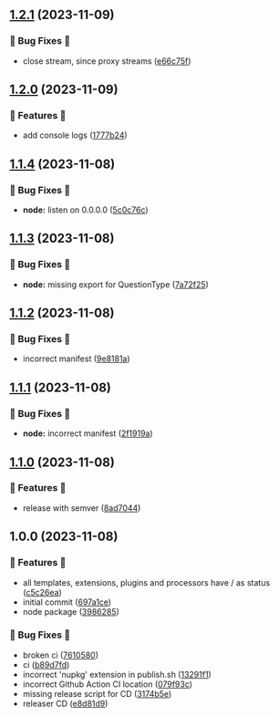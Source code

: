## [1.2.1](https://github.com/AtomiCloud/sulfone.helium/compare/v1.2.0...v1.2.1) (2023-11-09)


### 🐛 Bug Fixes 🐛

* close stream, since proxy streams ([e66c75f](https://github.com/AtomiCloud/sulfone.helium/commit/e66c75f29cd013d9d2fd4a5ebf62f20525b82cfa))

## [1.2.0](https://github.com/AtomiCloud/sulfone.helium/compare/v1.1.4...v1.2.0) (2023-11-09)


### 🚀 Features 🚀

* add console logs ([1777b24](https://github.com/AtomiCloud/sulfone.helium/commit/1777b24b5da018ed6212eb3b659c24c3bdd9bce0))

## [1.1.4](https://github.com/AtomiCloud/sulfone.helium/compare/v1.1.3...v1.1.4) (2023-11-08)


### 🐛 Bug Fixes 🐛

* **node:** listen on 0.0.0.0 ([5c0c76c](https://github.com/AtomiCloud/sulfone.helium/commit/5c0c76c00ac4df780f9288aaca436aff75b293e0))

## [1.1.3](https://github.com/AtomiCloud/sulfone.helium/compare/v1.1.2...v1.1.3) (2023-11-08)


### 🐛 Bug Fixes 🐛

* **node:** missing export for QuestionType ([7a72f25](https://github.com/AtomiCloud/sulfone.helium/commit/7a72f25453d2217fa0b7e7e716240b73e83a8568))

## [1.1.2](https://github.com/AtomiCloud/sulfone.helium/compare/v1.1.1...v1.1.2) (2023-11-08)


### 🐛 Bug Fixes 🐛

* incorrect manifest ([9e8181a](https://github.com/AtomiCloud/sulfone.helium/commit/9e8181a288944cf3ed7ef18e257c5d57646fbf98))

## [1.1.1](https://github.com/AtomiCloud/sulfone.helium/compare/v1.1.0...v1.1.1) (2023-11-08)


### 🐛 Bug Fixes 🐛

* **node:** incorrect manifest ([2f1919a](https://github.com/AtomiCloud/sulfone.helium/commit/2f1919ab1a475e7377b8a2fa11ef9cae64b5426d))

## [1.1.0](https://github.com/AtomiCloud/sulfone.helium/compare/v1.0.0...v1.1.0) (2023-11-08)


### 🚀 Features 🚀

* release with semver ([8ad7044](https://github.com/AtomiCloud/sulfone.helium/commit/8ad704459325cd7eddda6dea4a64656e9c3d2a5d))

## 1.0.0 (2023-11-08)


### 🚀 Features 🚀

* all templates, extensions, plugins and processors have / as status ([c5c26ea](https://github.com/AtomiCloud/sulfone.helium/commit/c5c26eaa4ab8b333ee335f2f1cee6a905b3334eb))
* initial commit ([697a1ce](https://github.com/AtomiCloud/sulfone.helium/commit/697a1ceef8cebfdad871ba3714748a618201a045))
* node package ([3986285](https://github.com/AtomiCloud/sulfone.helium/commit/3986285f65876d46f8dec9c0061f3db6ba9d2414))


### 🐛 Bug Fixes 🐛

* broken ci ([7610580](https://github.com/AtomiCloud/sulfone.helium/commit/7610580ac7c4294a2ccf7c4a416fa298b54ec31a))
* ci ([b89d7fd](https://github.com/AtomiCloud/sulfone.helium/commit/b89d7fda4680b645b4116423a30ec2c6c342cec1))
* incorrect 'nupkg' extension in publish.sh ([13291f1](https://github.com/AtomiCloud/sulfone.helium/commit/13291f19689411561edcdfe133ce2f27c9751c79))
* incorrect Github Action CI location ([079f93c](https://github.com/AtomiCloud/sulfone.helium/commit/079f93cb3b287b4262a31deed1674745f31d324d))
* missing release script for CD ([3174b5e](https://github.com/AtomiCloud/sulfone.helium/commit/3174b5e5aca19178e6f2074a4388fe93824f19cb))
* releaser CD ([e8d81d9](https://github.com/AtomiCloud/sulfone.helium/commit/e8d81d986b47e2e17b2064e031a1894c6c125f9b))

